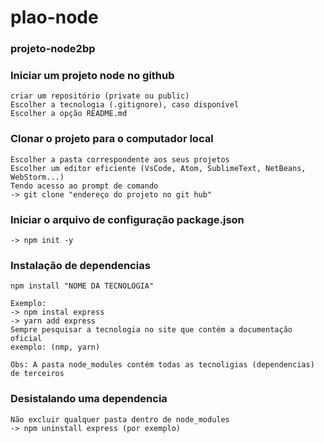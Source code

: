 # plao-node
### projeto-node2bp
 
### Iniciar um projeto node no github
    criar um repositório (private ou public)
    Escolher a tecnologia (.gitignore), caso disponível
    Escolher a opção README.md
    
### Clonar o projeto para o computador local
    Escolher a pasta correspondente aos seus projetos
    Escolher um editor eficiente (VsCode, Atom, SublimeText, NetBeans, WebStorm...)
    Tendo acesso ao prompt de comando
    -> git clone "endereço do projeto no git hub"
 
### Iniciar o arquivo de configuração package.json
    -> npm init -y
 
### Instalação de dependencias
    npm install "NOME DA TECNOLOGIA" 
    
    Exemplo:
    -> npm instal express
    -> yarn add express
    Sempre pesquisar a tecnologia no site que contém a documentação oficial
    exemplo: (nmp, yarn)
    
    Obs: A pasta node_modules contém todas as tecnoligias (dependencias) de terceiros
 
### Desistalando uma dependencia
    Não excluir qualquer pasta dentro de node_modules
    -> npm uninstall express (por exemplo)